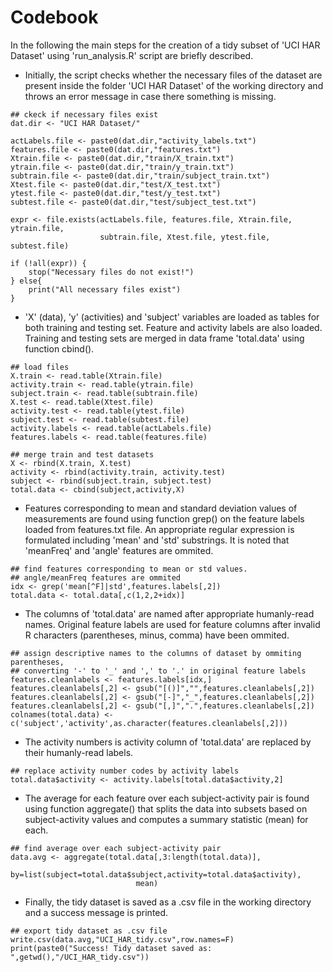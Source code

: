 Codebook
================================
In the following the main steps for the creation of a tidy subset of 'UCI HAR Dataset' using 'run_analysis.R' script are briefly described.

* Initially, the script checks whether the necessary files of the dataset are present inside the folder 'UCI HAR Dataset' of the working directory and throws an error message in case there something is missing.

```
## ckeck if necessary files exist
dat.dir <- "UCI HAR Dataset/"

actLabels.file <- paste0(dat.dir,"activity_labels.txt")
features.file <- paste0(dat.dir,"features.txt")
Xtrain.file <- paste0(dat.dir,"train/X_train.txt")
ytrain.file <- paste0(dat.dir,"train/y_train.txt")
subtrain.file <- paste0(dat.dir,"train/subject_train.txt")
Xtest.file <- paste0(dat.dir,"test/X_test.txt")
ytest.file <- paste0(dat.dir,"test/y_test.txt")
subtest.file <- paste0(dat.dir,"test/subject_test.txt")

expr <- file.exists(actLabels.file, features.file, Xtrain.file, ytrain.file,
                    subtrain.file, Xtest.file, ytest.file, subtest.file)

if (!all(expr)) {
    stop("Necessary files do not exist!")
} else{
    print("All necessary files exist")
}
```

* 'X' (data), 'y' (activities) and 'subject' variables are loaded as tables for both training and testing set. Feature and activity labels are also loaded. Training and testing sets are merged in data frame 'total.data' using function cbind().

```
## load files
X.train <- read.table(Xtrain.file)
activity.train <- read.table(ytrain.file)
subject.train <- read.table(subtrain.file)
X.test <- read.table(Xtest.file)
activity.test <- read.table(ytest.file)
subject.test <- read.table(subtest.file)
activity.labels <- read.table(actLabels.file)
features.labels <- read.table(features.file)

## merge train and test datasets
X <- rbind(X.train, X.test)
activity <- rbind(activity.train, activity.test)
subject <- rbind(subject.train, subject.test)
total.data <- cbind(subject,activity,X)
```

* Features corresponding to mean and standard deviation values of measurements are found using function grep() on the feature labels loaded from features.txt file. An appropriate regular expression is formulated including 'mean' and 'std' substrings. It is noted that 'meanFreq' and 'angle' features are ommited.
```
## find features corresponding to mean or std values.
## angle/meanFreq features are ommited
idx <- grep('mean[^F]|std',features.labels[,2])
total.data <- total.data[,c(1,2,2+idx)]
```

* The columns of 'total.data' are named after appropriate humanly-read names. Original feature labels are used for feature columns after invalid R characters (parentheses, minus, comma) have been ommited.
```
## assign descriptive names to the columns of dataset by ommiting parentheses,
## converting '-' to '_' and ',' to '.' in original feature labels
features.cleanlabels <- features.labels[idx,]
features.cleanlabels[,2] <- gsub("[()]","",features.cleanlabels[,2])
features.cleanlabels[,2] <- gsub("[-]","_",features.cleanlabels[,2])
features.cleanlabels[,2] <- gsub("[,]",".",features.cleanlabels[,2])
colnames(total.data) <- c('subject','activity',as.character(features.cleanlabels[,2]))
```

* The activity numbers is activity column of 'total.data' are replaced by their humanly-read labels.
```
## replace activity number codes by activity labels
total.data$activity <- activity.labels[total.data$activity,2]
```

* The average for each feature over each subject-activity pair is found using function aggregate() that splits the data into subsets based on subject-activity values and computes a summary statistic (mean) for each.
```
## find average over each subject-activity pair
data.avg <- aggregate(total.data[,3:length(total.data)], 
                            by=list(subject=total.data$subject,activity=total.data$activity),
                            mean)
```

* Finally, the tidy dataset is saved as a .csv file in the working directory and a success message is printed.
```
## export tidy dataset as .csv file
write.csv(data.avg,"UCI_HAR_tidy.csv",row.names=F)
print(paste0("Success! Tidy dataset saved as: ",getwd(),"/UCI_HAR_tidy.csv"))
```
